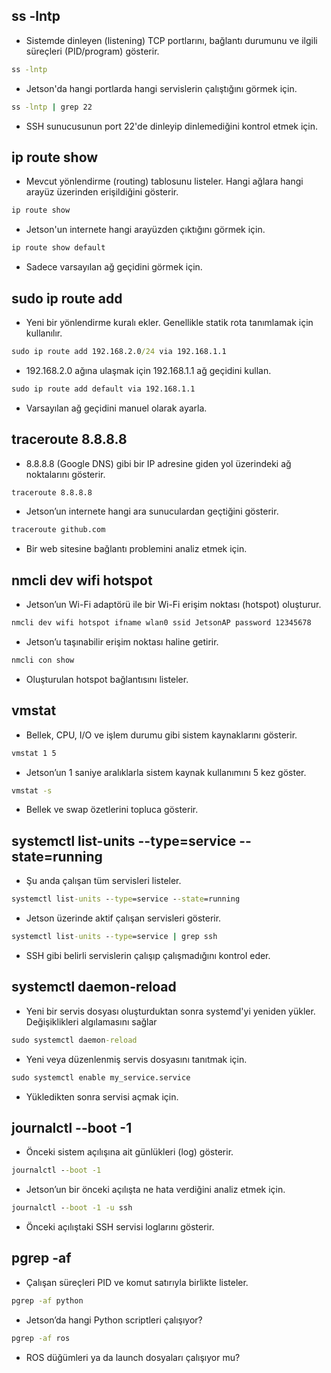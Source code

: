 ## ss -lntp 

* Sistemde dinleyen (listening) TCP portlarını, bağlantı durumunu ve ilgili süreçleri (PID/program) gösterir.

```cmd
ss -lntp
```
* Jetson'da hangi portlarda hangi servislerin çalıştığını görmek için.

```cmd
ss -lntp | grep 22
```
* SSH sunucusunun port 22'de dinleyip dinlemediğini kontrol etmek için.

## ip route show

* Mevcut yönlendirme (routing) tablosunu listeler. Hangi ağlara hangi arayüz üzerinden erişildiğini gösterir.

```cmd
ip route show
```
* Jetson'un internete hangi arayüzden çıktığını görmek için.

```cmd
ip route show default
```
* Sadece varsayılan ağ geçidini görmek için.


## sudo ip route add

* Yeni bir yönlendirme kuralı ekler. Genellikle statik rota tanımlamak için kullanılır.

```cmd
sudo ip route add 192.168.2.0/24 via 192.168.1.1
```
* 192.168.2.0 ağına ulaşmak için 192.168.1.1 ağ geçidini kullan.

```cmd
sudo ip route add default via 192.168.1.1
```
* Varsayılan ağ geçidini manuel olarak ayarla.

## traceroute 8.8.8.8

*  8.8.8.8 (Google DNS) gibi bir IP adresine giden yol üzerindeki ağ noktalarını gösterir.

```cmd
traceroute 8.8.8.8
```
* Jetson’un internete hangi ara sunuculardan geçtiğini gösterir.

```cmd
traceroute github.com
```
* Bir web sitesine bağlantı problemini analiz etmek için.

## nmcli dev wifi hotspot

* Jetson’un Wi-Fi adaptörü ile bir Wi-Fi erişim noktası (hotspot) oluşturur.

```cmd
nmcli dev wifi hotspot ifname wlan0 ssid JetsonAP password 12345678
```
* Jetson’u taşınabilir erişim noktası haline getirir.

```cmd
nmcli con show
```
* Oluşturulan hotspot bağlantısını listeler.

## vmstat

* Bellek, CPU, I/O ve işlem durumu gibi sistem kaynaklarını gösterir.

```cmd
vmstat 1 5
```
* Jetson’un 1 saniye aralıklarla sistem kaynak kullanımını 5 kez göster.

```cmd
vmstat -s
```
* Bellek ve swap özetlerini topluca gösterir.


## systemctl list-units --type=service --state=running

* Şu anda çalışan tüm servisleri listeler.

```cmd
systemctl list-units --type=service --state=running
```
* Jetson üzerinde aktif çalışan servisleri gösterir.

```cmd
systemctl list-units --type=service | grep ssh
```
* SSH gibi belirli servislerin çalışıp çalışmadığını kontrol eder.

## systemctl daemon-reload

* Yeni bir servis dosyası oluşturduktan sonra systemd'yi yeniden yükler. Değişiklikleri algılamasını sağlar

```cmd
sudo systemctl daemon-reload
```
* Yeni veya düzenlenmiş servis dosyasını tanıtmak için.

```cmd
sudo systemctl enable my_service.service
```
* Yükledikten sonra servisi açmak için.

## journalctl --boot -1

* Önceki sistem açılışına ait günlükleri (log) gösterir.

```cmd
journalctl --boot -1
```
* Jetson’un bir önceki açılışta ne hata verdiğini analiz etmek için.

```cmd
journalctl --boot -1 -u ssh
```
* Önceki açılıştaki SSH servisi loglarını gösterir.

## pgrep -af

* Çalışan süreçleri PID ve komut satırıyla birlikte listeler.

```cmd
pgrep -af python
```
* Jetson’da hangi Python scriptleri çalışıyor?

```cmd
pgrep -af ros
```
* ROS düğümleri ya da launch dosyaları çalışıyor mu?













